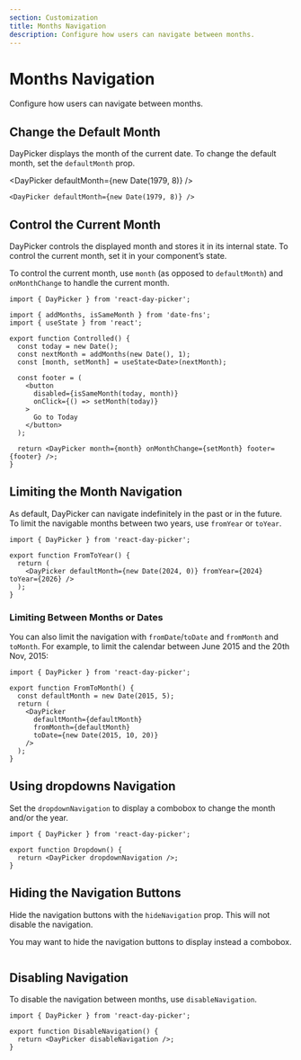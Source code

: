 ```yaml
---
section: Customization
title: Months Navigation
description: Configure how users can navigate between months.
---
```


# Months Navigation

Configure how users can navigate between months.

## Change the Default Month

DayPicker displays the month of the current date. To change the
default month, set the `defaultMonth` prop.

<DayPicker defaultMonth={new Date(1979, 8)} />

```tsx
<DayPicker defaultMonth={new Date(1979, 8)} />
```

## Control the Current Month

DayPicker controls the displayed month and stores it in its internal state. To
control the current month, set it in your component’s state.

To control the current month, use `month` (as opposed to `defaultMonth`) and
`onMonthChange` to handle the current month.

```tsx example fileName="Controlled.tsx"
import { DayPicker } from 'react-day-picker';

import { addMonths, isSameMonth } from 'date-fns';
import { useState } from 'react';

export function Controlled() {
  const today = new Date();
  const nextMonth = addMonths(new Date(), 1);
  const [month, setMonth] = useState<Date>(nextMonth);

  const footer = (
    <button
      disabled={isSameMonth(today, month)}
      onClick={() => setMonth(today)}
    >
      Go to Today
    </button>
  );

  return <DayPicker month={month} onMonthChange={setMonth} footer={footer} />;
}
```

## Limiting the Month Navigation

As default, DayPicker can navigate indefinitely in the past or in the future. To limit the navigable months between two years, use `fromYear` or `toYear`.

```tsx example fileName="FromToYear.tsx"
import { DayPicker } from 'react-day-picker';

export function FromToYear() {
  return (
    <DayPicker defaultMonth={new Date(2024, 0)} fromYear={2024} toYear={2026} />
  );
}
```

### Limiting Between Months or Dates

You can also limit the navigation with `fromDate`/`toDate` and `fromMonth` and
`toMonth`. For example, to limit the calendar between June 2015 and the 20th
Nov, 2015:

```tsx example fileName="FromToMonth.tsx"
import { DayPicker } from 'react-day-picker';

export function FromToMonth() {
  const defaultMonth = new Date(2015, 5);
  return (
    <DayPicker
      defaultMonth={defaultMonth}
      fromMonth={defaultMonth}
      toDate={new Date(2015, 10, 20)}
    />
  );
}
```

## Using dropdowns Navigation

Set the `dropdownNavigation` to display a combobox to change the month and/or the year.

```tsx example fileName="Dropdown.tsx"
import { DayPicker } from 'react-day-picker';

export function Dropdown() {
  return <DayPicker dropdownNavigation />;
}
```

## Hiding the Navigation Buttons

Hide the navigation buttons with the `hideNavigation` prop. This will not disable the navigation.

You may want to hide the navigation buttons to display instead a combobox.

```tsx example fileName="HideNavigation.tsx"

```

## Disabling Navigation

To disable the navigation between months, use `disableNavigation`.

```tsx example fileName="DisableNavigation.tsx"
import { DayPicker } from 'react-day-picker';

export function DisableNavigation() {
  return <DayPicker disableNavigation />;
}
```

